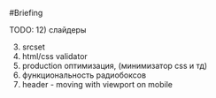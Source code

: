 #Briefing





TODO:
12) слайдеры

3) srcset
8) html/css validator
9) production оптимизация, (минимизатор css и тд)
10) функциональность радиобоксов
11) header - moving with viewport on mobile